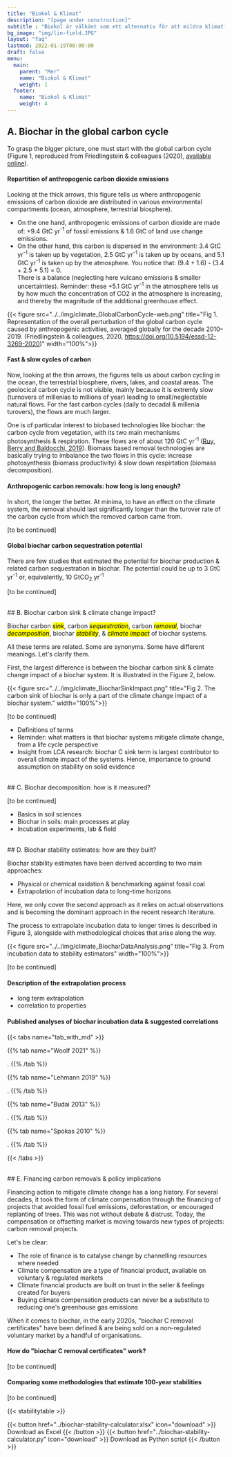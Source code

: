 ```yaml
---
title: "Biokol & Klimat"
description: "[page under construction]"
subtitle : "Biokol är välkänt som ett alternativ för att mildra klimatförändringarna. Här vill vi ge helheten och återbesöka en del av den grundläggande vetenskapen bakom det."
bg_image: "img/lin-field.JPG"
layout: "faq"
lastmod: 2022-01-19T00:00:00
draft: false
menu:
  main:
    parent: "Mer"
    name: "Biokol & Klimat"
    weight: 1
  footer:
    name: "Biokol & Klimat"
    weight: 4
---
```


## A. Biochar in the global carbon cycle

To grasp the bigger picture, one must start with the global carbon cycle (Figure 1, reproduced from Friedlingstein & colleagues (2020), [available online](https://doi.org/10.5194/essd-12-3269-2020)).

#### Repartition of anthropogenic carbon dioxide emissions
Looking at the thick arrows, this figure tells us where anthropogenic emissions of carbon dioxide are distributed in various environmental compartments (ocean, atmosphere, terrestrial biosphere). 
- On the one hand, anthropogenic emissions of carbon dioxide are made of: +9.4 GtC yr<sup>-1</sup> of fossil emissions & 1.6 GtC of land use change emissions. 
- On the other hand, this carbon is dispersed in the environment: 3.4 GtC yr<sup>-1</sup> is taken up by vegetation,  2.5 GtC yr<sup>-1</sup> is taken up by oceans, and 5.1 GtC yr<sup>-1</sup> is taken up by the atmosphere. You notice that: (9.4 + 1.6) - (3.4 + 2.5 + 5.1) = 0.  
There is a balance (neglecting here vulcano emissions & smaller uncertainties). Reminder: these +5.1 GtC yr<sup>-1</sup> in the atmosphere tells us by how much the concentration of CO2 in the atmosphere is increasing, and thereby the magnitude of the additional greenhouse effect. 

{{< figure src="../../img/climate_GlobalCarbonCycle-web.png" title="Fig 1. Representation of the overall perturbation of the global carbon cycle caused by anthropogenic activities, averaged globally for the decade 2010–2019. (Friedlingstein & colleagues, 2020, https://doi.org/10.5194/essd-12-3269-2020)" width="100%">}}<br />

#### Fast & slow cycles of carbon
Now, looking at the thin arrows, the figures tells us about carbon cycling in the ocean, the terrestrial biosphere, rivers, lakes, and coastal areas. The geolocical carbon cycle is not visible, mainly because it is extremly slow (turnovers of millenias to millions of year) leading to small/neglectable natural flows. For the fast carbon cycles (daily to decadal & millenia turovers), the flows are much larger. 

One is of particular interest to biobased technologies like biochar: the carbon cycle from vegetation, with its two main mechanisms photosynthesis & respiration. These flows are of about 120 GtC yr<sup>-1</sup> ([Ruy, Berry and Baldocchi, 2019](https://www.sciencedirect.com/science/article/pii/S0034425719300161)). Biomass based removal technologies are basically trying to imbalance the two flows in this cycle: increase photosynthesis (biomass productivity) & slow down respirtation (biomass decomposition). 

<!-- Nature Knowledge https://www.nature.com/scitable/knowledge/library/terrestrial-primary-production-fuel-for-life-17567411/ -->

#### Anthropogenic carbon removals: how long is long enough?

In short, the longer the better. At minima, to have an effect on the climate system, the removal should last significantly longer than the turover rate of the carbon cycle from which the removed carbon came from. 

[to be continued]

#### Global biochar carbon sequestration potential

There are few studies that estimated the potential for biochar production & related carbon sequestration in biochar. The potential could be up to 3 GtC yr<sup>-1</sup> or, equivalently, 10 GtCO<sub>2</sub> yr<sup>-1</sup>

[to be continued]

<br />
## B. Biochar carbon sink & climate change impact?

Biochar carbon <mark>*sink*</mark>, carbon <mark>*sequestration*</mark>, carbon <mark>*removal*</mark>, biochar <mark>*decomposition*</mark>, biochar <mark>*stability*</mark>, & <mark>*climate impact*</mark> of biochar systems. 

All these terms are related. Some are synonyms. Some have different meanings. Let's clarify them.

First, the largest difference is between the biochar carbon sink & climate change impact of a biochar system. It is illustrated in the Figure 2, below.

{{< figure src="../../img/climate_BiocharSinkImpact.png" title="Fig 2. The carbon sink of biochar is only a part of the climate change impact of a biochar system." width="100%">}}<br />

[to be continued]
- Definitions of terms
- Reminder: what matters is that biochar systems mitigate climate change, from a life cycle perspective
- Insight from LCA research: biochar C sink term is largest contributor to overall climate impact of the systems. Hence, importance to ground assumption on stability on solid evidence


<br />
## C. Biochar decomposition: how is it measured?

[to be continued]

- Basics in soil sciences
- Biochar in soils: main processes at play
- Incubation experiments, lab & field

<br />
## D. Biochar stability estimates: how are they built?

Biochar stability estimates have been derived according to two main approaches:
- Physical or chemical oxidation & benchmarking against fossil coal
- Extrapolation of incubation data to long-time horizons

Here, we only cover the second approach as it relies on actual observations and is becoming the dominant approach in the recent research literature.

The process to extrapolate incubation data to longer times is described in Figure 3, alongside with methodological choices that arise along the way.

{{< figure src="../../img/climate_BiocharDataAnalysis.png" title="Fig 3. From incubation data to stability estimators" width="100%">}}<br />


[to be continued]

#### Description of the extrapolation process
- long term extrapolation
- correlation to properties 

#### Published analyses of biochar incubation data & suggested correlations

{{< tabs name="tab_with_md" >}}

  {{% tab name="Woolf 2021" %}}
  
  .
  {{% /tab %}}
  
  {{% tab name="Lehmann 2019" %}}
  
  .
  {{% /tab %}}

  {{% tab name="Budai 2013" %}}
  
  .
  {{% /tab %}}

  {{% tab name="Spokas 2010" %}}
  
  .
  {{% /tab %}}

{{< /tabs >}}

  

<br />
## E. Financing carbon removals & policy implications

  Financing action to mitigate climate change has a long history. For several decades, it took the form of climate compensation through the financing of projects that avoided fossil fuel emissions, deforestation, or encouraged replanting of trees. This was not without debate & distrust. Today, the compensation or offsetting market is moving towards new types of projects: carbon removal projects.

  Let's be clear:
  <ul><li>The role of finance is to catalyse change by channelling resources where needed</li>
  <li>Climate compensation are a type of financial product, available on voluntary & regulated markets</li>
  <li>Climate financial products are built on trust in the seller & feelings created for buyers</li>
  <li>Buying climate compensation products can never be a substitute to reducing one's greenhouse gas emissions</li>
  </ul>


When it comes to biochar, in the early 2020s, "biochar C removal certificates" have been defined & are being sold on a non-regulated voluntary market by a handful of organisations.

#### How do "biochar C removal certificates" work?

[to be continued]

#### Comparing some methodologies that estimate 100-year stabilities

[to be continued]


{{< stabilitytable >}}

{{< button href="../biochar-stability-calculator.xlsx" icon="download" >}} Download as Excel {{< /button >}}
{{< button href="../biochar-stability-calculator.py" icon="download" >}} Download as Python script {{< /button >}}

